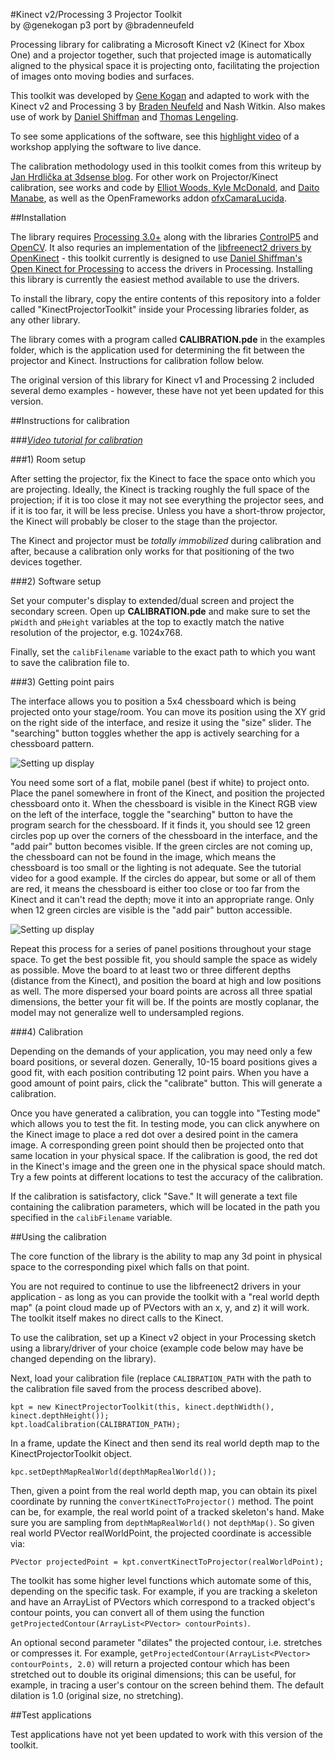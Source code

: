 #Kinect v2/Processing 3 Projector Toolkit<br>
by @genekogan
p3 port by @bradenneufeld

Processing library for calibrating a Microsoft Kinect v2 (Kinect for Xbox One) and a projector together, such that projected image is automatically aligned to the physical space it is projecting onto, facilitating the projection of images onto moving bodies and surfaces.

This toolkit was developed by [Gene Kogan](http://www.genekogan.com/) and adapted to work with the Kinect v2 and Processing 3 by [Braden Neufeld](https://github.com/bradenneufeld) and Nash Witkin. Also makes use of work by [Daniel Shiffman](http://shiffman.net/) and [Thomas Lengeling](http://codigogenerativo.com/).

To see some applications of the software, see this [highlight video](http://vimeo.com/81914893) of a workshop applying the software to live dance.

The calibration methodology used in this toolkit comes from this writeup by [Jan Hrdlička at 3dsense blog](http://blog.3dsense.org/programming/kinect-projector-calibration-human-mapping-2/). For other work on Projector/Kinect calibration, see works and code by [Elliot Woods, Kyle McDonald](https://github.com/elliotwoods/artandcode.Camera-and-projector-calibration), and [Daito Manabe](http://thecreatorsproject.vice.com/blog/projection-mapped-dance-performance-daito-manabe), as well as the OpenFrameworks addon [ofxCamaraLucida](http://chparsons.com.ar/#camara_lucida).


##Installation

The library requires [Processing 3.0+](http://www.processing.org) along with the libraries [ControlP5](http://www.sojamo.de/libraries/controlP5/) and [OpenCV](https://github.com/atduskgreg/opencv-processing). It also requries an implementation of the [libfreenect2 drivers by OpenKinect](https://github.com/OpenKinect/libfreenect2) - this toolkit currently is designed to use [Daniel Shiffman's Open Kinect for Processing](https://github.com/shiffman/OpenKinect-for-Processing) to access the drivers in Processing. Installing this library is currently the easiest method available to use the drivers.

To install the library, copy the entire contents of this repository into a folder called "KinectProjectorToolkit" inside your Processing libraries folder, as any other library.

The library comes with a program called **CALIBRATION.pde** in the examples folder, which is the application used for determining the fit between the projector and Kinect. Instructions for calibration follow below.

The original version of this library for Kinect v1 and Processing 2 included several demo examples - however, these have not yet been updated for this version.

##Instructions for calibration

###*[Video tutorial for calibration](http://vimeo.com/84658886)*

###1) Room setup

After setting the projector, fix the Kinect to face the space onto which you are projecting. Ideally, the Kinect is tracking roughly the full space of the projection; if it is too close it may not see everything the projector sees, and if it is too far, it will be less precise. Unless you have a short-throw projector, the Kinect will probably be closer to the stage than the projector.

The Kinect and projector must be *totally immobilized* during calibration and after, because a calibration only works for that positioning of the two devices together.


###2) Software setup

Set your computer's display to extended/dual screen and project the secondary screen. Open up **CALIBRATION.pde** and make sure to set the `pWidth` and `pHeight` variables at the top to exactly match the native resolution of the projector, e.g. 1024x768.

Finally, set the `calibFilename` variable to the exact path to which you want to save the calibration file to.


###3) Getting point pairs

The interface allows you to position a 5x4 chessboard which is being projected onto your stage/room. You can move its position using the XY grid on the right side of the interface, and resize it using the "size" slider. The "searching" button toggles whether the app is actively searching for a chessboard pattern. 

![Setting up display](http://www.genekogan.com/images/kinect-projector-toolkit/kpt_screen_2.jpg)

You need some sort of a flat, mobile panel (best if white) to project onto. Place the panel somewhere in front of the Kinect, and position the projected chessboard onto it. When the chessboard is visible in the Kinect RGB view on the left of the interface, toggle the "searching" button to have the program search for the chessboard. If it finds it, you should see 12 green circles pop up over the corners of the chessboard in the interface, and the "add pair" button becomes visible. If the green circles are not coming up, the chessboard can not be found in the image, which means the chessboard is too small or the lighting is not adequate. See the tutorial video for a good example. If the circles do appear, but some or all of them are red, it means the chessboard is either too close or too far from the Kinect and it can't read the depth; move it into an appropriate range. Only when 12 green circles are visible is the "add pair" button accessible. 

![Setting up display](http://www.genekogan.com/images/kinect-projector-toolkit/kpt_screen_3.jpg)

Repeat this process for a series of panel positions throughout your stage space. To get the best possible fit, you should sample the space as widely as possible. Move the board to at least two or three different depths (distance from the Kinect), and position the board at high and low positions as well. The more dispersed your board points are across all three spatial dimensions, the better your fit will be. If the points are mostly coplanar, the model may not generalize well to undersampled regions.


###4) Calibration

Depending on the demands of your application, you may need only a few board positions, or several dozen. Generally, 10-15 board positions gives a good fit, with each position contributing 12 point pairs. When you have a good amount of point pairs, click the "calibrate" button. This will generate a calibration. 

Once you have generated a calibration, you can toggle into "Testing mode" which allows you to test the fit. In testing mode, you can click anywhere on the Kinect image to place a red dot over a desired point in the camera image. A corresponding green point should then be projected onto that same location in your physical space. If the calibration is good, the red dot in the Kinect's image and the green one in the physical space should match. Try a few points at different locations to test the accuracy of the calibration.

If the calibration is satisfactory, click "Save." It will generate a text file containing the calibration parameters, which will be located in the path you specified in the `calibFilename` variable. 


##Using the calibration

The core function of the library is the ability to map any 3d point in physical space to the corresponding pixel  which falls on that point.

You are not required to continue to use the libfreenect2 drivers in your application - as long as you can provide the toolkit with a "real world depth map" (a point cloud made up of PVectors with an x, y, and z) it will work. The toolkit itself makes no direct calls to the Kinect.

To use the calibration, set up a Kinect v2 object in your Processing sketch using a library/driver of your choice (example code below may have be changed depending on the library).

Next, load your calibration file (replace `CALIBRATION_PATH` with the path to the calibration file saved from the process described above).

	kpt = new KinectProjectorToolkit(this, kinect.depthWidth(), kinect.depthHeight());
	kpt.loadCalibration(CALIBRATION_PATH);
	
In a frame, update the Kinect and then send its real world depth map to the KinectProjectorToolkit object.

	kpc.setDepthMapRealWorld(depthMapRealWorld()); 

Then, given a point from the real world depth map, you can obtain its pixel coordinate by running the `convertKinectToProjector()` method. The point can be, for example, the real world point of a tracked skeleton's hand. Make sure you are sampling from `depthMapRealWorld()` not `depthMap()`. So given real world PVector realWorldPoint, the projected coordinate is accessible via:

	PVector projectedPoint = kpt.convertKinectToProjector(realWorldPoint);

The toolkit has some higher level functions which automate some of this, depending on the specific task. For example, if you are tracking a skeleton and have an ArrayList of PVectors which correspond to a tracked object's contour points, you can convert all of them using the function `getProjectedContour(ArrayList<PVector> contourPoints)`. 

An optional second parameter "dilates" the projected contour, i.e. stretches or compresses it. For example, `getProjectedContour(ArrayList<PVector> contourPoints, 2.0)` will return a projected contour which has been stretched out to double its original dimensions; this can be useful, for example, in tracing a user's contour on the screen behind them. The default dilation is 1.0 (original size, no stretching).
	

##Test applications

Test applications have not yet been updated to work with this version of the toolkit.
